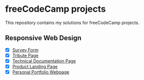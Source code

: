 # freeCodeCamp projects

This repository contains my solutions for freeCodeCamp projects.

## Responsive Web Design

- [x] [Survey Form](https://survey-form.freecodecamp.rocks/)
- [x] [Tribute Page](https://tribute-page.freecodecamp.rocks/)
- [x] [Technical Documentation Page](https://technical-documentation-page.freecodecamp.rocks/)
- [x] [Product Landing Page](https://product-landing-page.freecodecamp.rocks/)
- [x] [Personal Portfolio Webpage](https://personal-portfolio.freecodecamp.rocks/)
